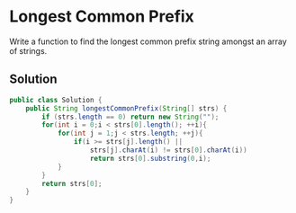 # Longest Common Prefix

Write a function to find the longest common prefix string amongst an array of strings.

## Solution

```java
public class Solution {
    public String longestCommonPrefix(String[] strs) {
        if (strs.length == 0) return new String("");
        for(int i = 0;i < strs[0].length(); ++i){
            for(int j = 1;j < strs.length; ++j){
                if(i >= strs[j].length() || 
                    strs[j].charAt(i) != strs[0].charAt(i)) 
                    return strs[0].substring(0,i);
            }
        }
        return strs[0];
    }
}
```